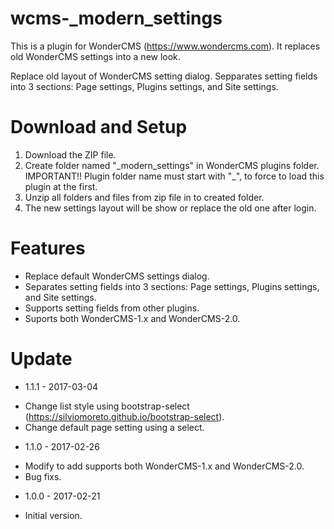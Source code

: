 # wcms-_modern_settings
This is a plugin for WonderCMS (https://www.wondercms.com). It replaces old WonderCMS settings into a new look.

Replace old layout of WonderCMS setting dialog. Sepparates setting fields into 3 sections: Page settings, Plugins settings, and Site settings.

# Download and Setup
1. Download the ZIP file.
2. Create folder named "\_modern_settings" in WonderCMS plugins folder. IMPORTANT!! Plugin folder name must start with "\_", to force to load this plugin at the first. 
3. Unzip all folders and files from zip file in to created folder.
4. The new settings layout will be show or replace the old one after login.

# Features
- Replace default WonderCMS settings dialog.
- Separates setting fields into 3 sections: Page settings, Plugins settings, and Site settings.
- Supports setting fields from other plugins.
- Suports both WonderCMS-1.x and WonderCMS-2.0.

# Update
* 1.1.1 - 2017-03-04
 - Change list style using bootstrap-select (https://silviomoreto.github.io/bootstrap-select).
 - Change default page setting using a select.
* 1.1.0 - 2017-02-26
 - Modify to add supports both WonderCMS-1.x and WonderCMS-2.0.
 - Bug fixs.
* 1.0.0 - 2017-02-21
 - Initial version.
